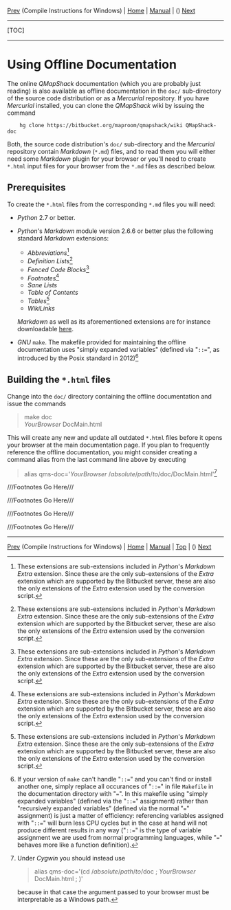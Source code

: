 [Prev](BuildWindowsVisualStudio) (Compile Instructions for Windows) | [Home](Home) | [Manual](DocMain) | () [Next]()
- - -
[TOC]
- - -

# Using Offline Documentation

The online _QMapShack_ documentation (which you are probably just reading)
is also available as offline documentation in the `doc/` sub-directory
of the source code distribution or as a _Mercurial_ repository.  If you
have _Mercurial_ installed, you can clone the _QMapShack_ wiki by issuing
the command

        hg clone https://bitbucket.org/maproom/qmapshack/wiki QMapShack-doc

Both, the source code distribution's `doc/` sub-directory and the
_Mercurial_ repository contain _Markdown_ (`*.md`) files, and to read
them you will either need some _Markdown_ plugin for your browser or
you'll need to create `*.html` input files for your browser from the
`*.md` files as described below.

## Prerequisites

To create the `*.html` files from the corresponding `*.md` files you
will need:

* _Python_ 2.7 or better.

* _Python_'s _Markdown_ module version 2.6.6 or better plus the
  following standard _Markdown_ extensions:

     * _Abbreviations_[^1]
     * _Definition Lists_[^1]
     * _Fenced Code Blocks_[^1]
     * _Footnotes_[^1]
     * _Sane Lists_
     * _Table of Contents_
     * _Tables_[^1]
     * _WikiLinks_

    _Markdown_ as well as its aforementioned extensions are for instance
    downloadable [here](https://pythonhosted.org/Markdown/).

* _GNU_ `make`.  The makefile provided for maintaining the offline
  documentation uses "simply expanded variables" (defined via "`::=`",
  as introduced by the Posix standard in 2012)[^2]

[^1]: These extensions are sub-extensions included in _Python_'s
_Markdown_ _Extra_ extension.  Since these are the only sub-extensions
of the _Extra_ extension which are supported by the Bitbucket server,
these are also the only extensions of the _Extra_ extension used by the
conversion script.

[^2]: If your version of `make` can't handle "`::=`" and you can't find
or install another one, simply replace all occurances of "`::=`" in file
`Makefile` in the documentation directory with "`=`".  In this makefile
using "simply expanded variables" (defined via the "`::=`" assignment)
rather than "recursively expanded variables" (defined via the normal
"`=`" assignment) is just a matter of efficiency: referencing variables
assigned with "`::=`" will burn less CPU cycles but in the case at hand
will not produce different results in any way ("`::=`" is the type of
variable assignment we are used from normal programming languages, while
"`=`" behaves more like a function definition).

## Building the `*.html` files

Change into the `doc/` directory containing the offline documentation
and issue the commands

>    make doc  
>    _YourBrowser_ DocMain.html

This will create any new and update all outdated `*.html` files before
it opens your browser at the main documentation page.  If you plan to
frequently reference the offline documentation, you might consider
creating a command alias from the last command line above by executing

>    alias qms-doc='_YourBrowser_ /_absolute_/_path_/_to_/doc/DocMain.html'[^3]

[^3]:
    Under _Cygwin_ you should instead use

    >    alias qms-doc='(cd /_absolute_/_path_/_to_/doc ; _YourBrowser_ DocMain.html ; )'

    because in that case the argument passed to your browser must be
    interpretable as a Windows path.

///Footnotes Go Here///

///Footnotes Go Here///

///Footnotes Go Here///

///Footnotes Go Here///
- - -
[Prev](BuildWindowsVisualStudio) (Compile Instructions for Windows) | [Home](Home) | [Manual](DocMain) | [Top](#) | () [Next]()
